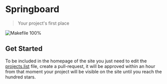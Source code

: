 # Springboard

> Your project's first place

![Makefile 100%](https://img.shields.io/badge/Makefile-100%25-brightgreen)

## Get Started

To be included in the homepage of the site you just need to edit 
the [projects.list](https://github.com/javanile/springboard/edit/main/projects.list) file, create a pull-request, 
it will be approved within an hour from that moment your project will be visible on the site 
until you reach the hundred stars.


